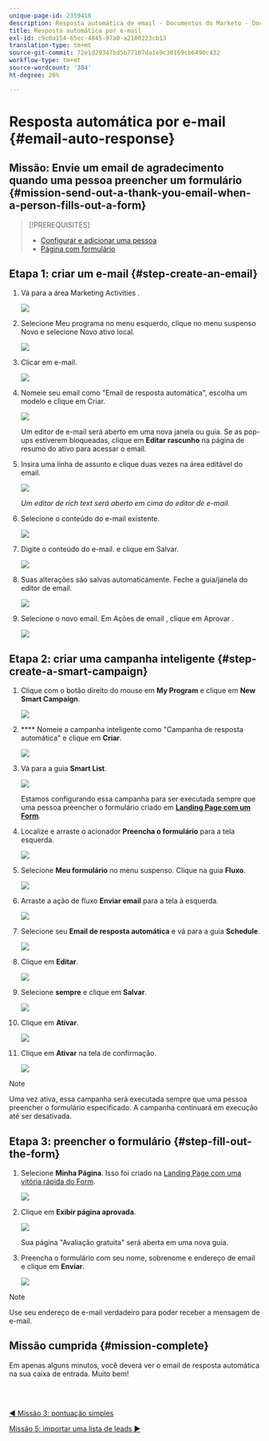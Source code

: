 ```yaml
---
unique-page-id: 2359416
description: Resposta automática de email - Documentos do Marketo - Documentação do produto
title: Resposta automática por e-mail
exl-id: c9c0a154-65ec-4845-97a0-a2100223cb13
translation-type: tm+mt
source-git-commit: 72e1d29347bd5b77107da1e9c30169cb6490c432
workflow-type: tm+mt
source-wordcount: '384'
ht-degree: 26%

---
```


# Resposta automática por e-mail {#email-auto-response}

## Missão: Envie um email de agradecimento quando uma pessoa preencher um formulário {#mission-send-out-a-thank-you-email-when-a-person-fills-out-a-form}

>[!PREREQUISITES]
>
>* [Configurar e adicionar uma pessoa](/help/marketo/getting-started/quick-wins/get-set-up-and-add-a-person.md)
>* [Página com formulário](/help/marketo/getting-started/quick-wins/landing-page-with-a-form.md)


## Etapa 1: &#x200B;criar um e-mail  {#step-create-an-email}

1. Vá para a área Marketing Activities .

   ![](assets/one-2.png)

1. Selecione Meu programa no menu esquerdo, clique no menu suspenso Novo e selecione Novo ativo local.

   ![](assets/two-3.png)

1. Clicar em e-mail.

   ![](assets/three-2.png)

1. Nomeie seu email como &quot;Email de resposta automática&quot;, escolha um modelo e clique em Criar.

   ![](assets/four-1.png)

   Um editor de e-mail será aberto em uma nova janela ou guia. Se as pop-ups estiverem bloqueadas, clique em **Editar rascunho** na página de resumo do ativo para acessar o email.

1. Insira uma linha de assunto e clique duas vezes na área editável do email.

   ![](assets/five-2.png)

   _Um editor de rich text será aberto em cima do editor de e-mail._

1. Selecione o conteúdo do e-mail existente.

   ![](assets/six-2.png)

1. Digite o conteúdo do e-mail. e clique em Salvar.

   ![](assets/seven-2.png)

1. Suas alterações são salvas automaticamente. Feche a guia/janela do editor de email.

   ![](assets/eight-1.png)

1. Selecione o novo email. Em Ações de email , clique em Aprovar .

   ![](assets/image2014-9-24-11-3a55-3a16.png)

## Etapa 2: &#x200B;criar uma campanha inteligente {#step-create-a-smart-campaign}

1. Clique com o botão direito do mouse em **My Program** e clique em **New Smart Campaign**.

   ![](assets/image2014-9-24-11-3a56-3a13.png)

1. **** Nomeie a campanha inteligente como &quot;Campanha de resposta automática&quot; e clique em  **Criar**.

   ![](assets/image2014-9-24-11-3a56-3a25.png)

1. Vá para a guia **Smart List**.

   ![](assets/image2014-9-24-11-3a56-3a38.png)

   Estamos configurando essa campanha para ser executada sempre que uma pessoa preencher o formulário criado em [**Landing Page com um Form**](/help/marketo/getting-started/quick-wins/landing-page-with-a-form.md).

1. Localize e arraste o acionador **Preencha o formulário** para a tela esquerda.

   ![](assets/image2014-9-24-11-3a57-3a18.png)

1. Selecione **Meu formulário** no menu suspenso. Clique na guia **Fluxo**.

   ![](assets/image2014-9-24-11-3a57-3a29.png)

1. Arraste a ação de fluxo **Enviar email** para a tela à esquerda.

   ![](assets/image2014-9-24-11-3a57-3a41.png)

1. Selecione seu **Email de resposta automática** e vá para a guia **Schedule**.

   ![](assets/image2014-9-24-11-3a57-3a53.png)

1. Clique em **Editar**.

   ![](assets/8.png)

1. Selecione **sempre** e clique em **Salvar**.

   ![](assets/9.png)

1. Clique em **Ativar**.

   ![](assets/10.png)

1. Clique em **Ativar** na tela de confirmação.

   ![](assets/11.png)

>[!NOTE]
>
>Uma vez ativa, essa campanha será executada sempre que uma pessoa preencher o formulário especificado. A campanha continuará em execução até ser desativada.

## Etapa 3: preencher o formulário  {#step-fill-out-the-form}

1. Selecione **Minha Página**. Isso foi criado na [Landing Page com uma vitória rápida do Form](/help/marketo/getting-started/quick-wins/landing-page-with-a-form.md).

   ![](assets/image2014-9-24-12-3a0-3a8.png)

1. Clique em **Exibir página aprovada**.

   ![](assets/image2014-9-24-12-3a0-3a18.png)

   Sua página &quot;Avaliação gratuita&quot; será aberta em uma nova guia.

1. Preencha o formulário com seu nome, sobrenome e endereço de email e clique em **Enviar**.

   ![](assets/image2014-9-24-12-3a0-3a28.png)

>[!NOTE]
>
>Use seu endereço de e-mail verdadeiro para poder receber a mensagem de e-mail.

## Missão cumprida  {#mission-complete}

Em apenas alguns minutos, você deverá ver o email de resposta automática na sua caixa de entrada. Muito bem!

<br> 

[◄ Missão 3: pontuação simples](/help/marketo/getting-started/quick-wins/simple-scoring.md)

[Missão 5: importar uma lista de leads ►](/help/marketo/getting-started/quick-wins/import-a-list-of-people.md)
